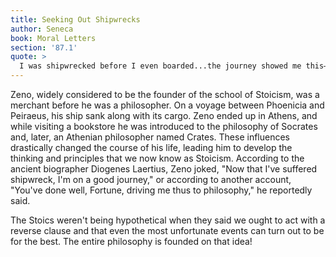 ```yaml
---
title: Seeking Out Shipwrecks
author: Seneca
book: Moral Letters
section: '87.1'
quote: >
  I was shipwrecked before I even boarded...the journey showed me this—how much of what we have is unnecessary, and how easily we can decide to rid ourselves of these things whenever it's necessary, never suffering the loss.
---
```


Zeno, widely considered to be the founder of the school of Stoicism, was a merchant before he was a philosopher. On a voyage between Phoenicia and Peiraeus, his ship sank along with its cargo. Zeno ended up in Athens, and while visiting a bookstore he was introduced to the philosophy of Socrates and, later, an Athenian philosopher named Crates. These influences drastically changed the course of his life, leading him to develop the thinking and principles that we now know as Stoicism. According to the ancient biographer Diogenes Laertius, Zeno joked, "Now that I've suffered shipwreck, I'm on a good journey," or according to another account, "You've done well, Fortune, driving me thus to philosophy," he reportedly said.

The Stoics weren't being hypothetical when they said we ought to act with a reverse clause and that even the most unfortunate events can turn out to be for the best. The entire philosophy is founded on that idea!
